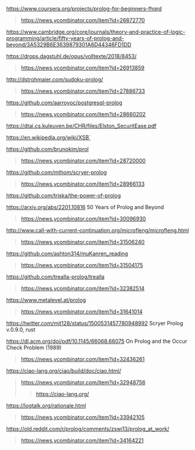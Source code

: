 https://www.coursera.org/projects/prolog-for-beginners-fhqrd
> https://news.ycombinator.com/item?id=26872770

https://www.cambridge.org/core/journals/theory-and-practice-of-logic-programming/article/fifty-years-of-prolog-and-beyond/3A5329B6E3639879301A6D44346FD1DD

https://drops.dagstuhl.de/opus/volltexte/2018/8453/
> https://news.ycombinator.com/item?id=26913859

http://dstrohmaier.com/sudoku-prolog/
> https://news.ycombinator.com/item?id=27886733

https://github.com/aarroyoc/postgresql-prolog
> https://news.ycombinator.com/item?id=28660202

https://dtai.cs.kuleuven.be/CHR/files/Elston_SecuritEase.pdf

https://en.wikipedia.org/wiki/XSB`

https://github.com/brunokim/prol
> https://news.ycombinator.com/item?id=28720000

https://github.com/mthom/scryer-prolog
> https://news.ycombinator.com/item?id=28966133

https://github.com/triska/the-power-of-prolog

https://arxiv.org/abs/2201.10816 50 Years of Prolog and Beyond
> https://news.ycombinator.com/item?id=30096930

http://www.call-with-current-continuation.org/microfleng/microfleng.html
> https://news.ycombinator.com/item?id=31506240

https://github.com/ashton314/muKanren_reading
> https://news.ycombinator.com/item?id=31504175

https://github.com/trealla-prolog/trealla
> https://news.ycombinator.com/item?id=32382514

https://www.metalevel.at/prolog
> https://news.ycombinator.com/item?id=31641014

https://twitter.com/mjt128/status/1500531457780948992 Scryer Prolog v.0.9.0, rust

https://dl.acm.org/doi/pdf/10.1145/66068.66075 On Prolog and the Occur Check Problem (1989)
> https://news.ycombinator.com/item?id=32436261

https://ciao-lang.org/ciao/build/doc/ciao.html/
> https://news.ycombinator.com/item?id=32948756
> > https://ciao-lang.org/

https://logtalk.org/rationale.html
> https://news.ycombinator.com/item?id=33942105

https://old.reddit.com/r/prolog/comments/zswi13/prolog_at_work/
> https://news.ycombinator.com/item?id=34164221